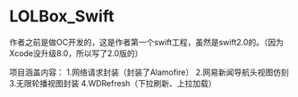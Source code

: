 # LOLBox_Swift
作者之前是做OC开发的，这是作者第一个swift工程，虽然是swift2.0的。（因为Xcode没升级8.0，所以写了2.0版的）

项目涵盖内容：
1.网络请求封装（封装了Alamofire）
2.网易新闻导航头视图仿刻
3.无限轮播视图封装
4.WDRefresh（下拉刷新、上拉加载）
